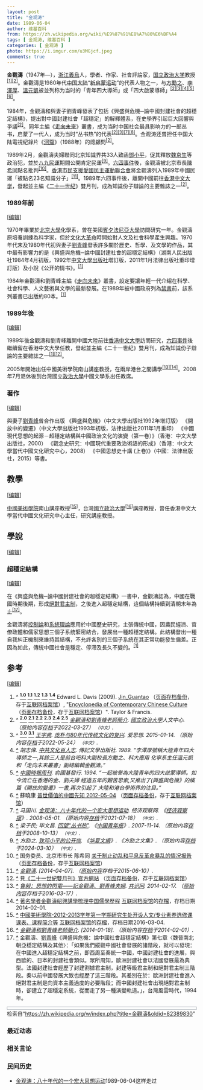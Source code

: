 ```yaml
---
layout: post
title: "金观涛"
date: 1989-06-04
author: 维基百科
from: https://zh.wikipedia.org/wiki/%E9%87%91%E8%A7%80%E6%BF%A4
tags: [ 金观涛, 维基百科 ]
categories: [ 金观涛 ]
photo: https://i.imgur.com/u3MGjcf.jpeg
comments: true
---
```

<div class="mw-content-ltr mw-parser-output" lang="zh" dir="ltr"><style data-mw-deduplicate="TemplateStyles:r83732082">.mw-parser-output .infobox-subbox{padding:0;border:none;margin:-3px;width:auto;min-width:100%;font-size:100%;clear:none;float:none;background-color:transparent}.mw-parser-output .infobox-3cols-child{margin:auto}.mw-parser-output .infobox .navbar{font-size:100%}body.skin-minerva .mw-parser-output .infobox-header,body.skin-minerva .mw-parser-output .infobox-subheader,body.skin-minerva .mw-parser-output .infobox-above,body.skin-minerva .mw-parser-output .infobox-title,body.skin-minerva .mw-parser-output .infobox-image,body.skin-minerva .mw-parser-output .infobox-full-data,body.skin-minerva .mw-parser-output .infobox-below{text-align:center}@media screen{html.skin-theme-clientpref-night .mw-parser-output .infobox-full-data:not(.notheme)>div:not(.notheme)[style]{background:#1f1f23!important;color:#f8f9fa}@media screen and (prefers-color-scheme:dark){html.skin-theme-clientpref-os .mw-parser-output .infobox-full-data:not(.notheme) div:not(.notheme){background:#1f1f23!important;color:#f8f9fa}}html.skin-theme-clientpref-night .mw-parser-output .infobox td div:not(.notheme)[style]{background:transparent!important;color:var(--color-base,#202122)}@media screen and (prefers-color-scheme:dark){html.skin-theme-clientpref-os .mw-parser-output .infobox td div:not(.notheme)[style]{background:transparent!important;color:var(--color-base,#202122)}}html.skin-theme-clientpref-night .mw-parser-output .infobox td div.NavHead:not(.notheme)[style]{background:transparent!important}}@media screen and (prefers-color-scheme:dark){html.skin-theme-clientpref-os .mw-parser-output .infobox td div.NavHead:not(.notheme)[style]{background:transparent!important}}@media(min-width:640px){body.skin--responsive .mw-parser-output .infobox-table{display:table!important}body.skin--responsive .mw-parser-output .infobox-table>caption{display:table-caption!important}body.skin--responsive .mw-parser-output .infobox-table>tbody{display:table-row-group}body.skin--responsive .mw-parser-output .infobox-table tr{display:table-row!important}body.skin--responsive .mw-parser-output .infobox-table th,body.skin--responsive .mw-parser-output .infobox-table td{padding-left:inherit;padding-right:inherit}}</style>
<p><b>金觀濤</b>（1947年<span class="useeditintro" title="Template:BLP editintro">—</span>），<a href="/wiki/%E6%B5%99%E6%B1%9F" class="mw-redirect" title="浙江">浙江</a><a href="/wiki/%E7%BE%A9%E7%83%8F" class="mw-redirect" title="義烏">義烏</a>人，學者、作家、社會評論家，<a href="/wiki/%E5%9C%8B%E7%AB%8B%E6%94%BF%E6%B2%BB%E5%A4%A7%E5%AD%B8" title="國立政治大學">国立政治大学</a>教授<sup id="cite_ref-Davis2009_1-0" class="reference"><a href="#cite_note-Davis2009-1"><span class="cite-bracket">[</span>1<span class="cite-bracket">]</span></a></sup><sup id="cite_ref-:0_2-0" class="reference"><a href="#cite_note-:0-2"><span class="cite-bracket">[</span>2<span class="cite-bracket">]</span></a></sup>。金觀濤是1980年代<a href="/wiki/%E4%B8%AD%E5%9B%BD%E5%A4%A7%E9%99%86" title="中国大陆">中国大陆</a>“<a href="/wiki/%E6%96%B0%E5%90%AF%E8%92%99%E8%BF%90%E5%8A%A8" class="mw-redirect" title="新启蒙运动">新启蒙运动</a>”的代表人物之一，与<a href="/wiki/%E6%96%B9%E5%8B%B5%E4%B9%8B" class="mw-redirect" title="方勵之">方勵之</a>、<a href="/wiki/%E6%9D%8E%E6%B3%BD%E5%8E%9A" title="李泽厚">李澤厚</a>、<a href="/wiki/%E6%B8%A9%E5%85%83%E5%87%AF" title="温元凯">溫元凱</a>被並列称为当时的「青年四大導師」或「四大啟蒙導師」<sup id="cite_ref-:0_2-1" class="reference"><a href="#cite_note-:0-2"><span class="cite-bracket">[</span>2<span class="cite-bracket">]</span></a></sup><sup id="cite_ref-:28_3-0" class="reference"><a href="#cite_note-:28-3"><span class="cite-bracket">[</span>3<span class="cite-bracket">]</span></a></sup><sup id="cite_ref-胡志偉1989_4-0" class="reference"><a href="#cite_note-胡志偉1989-4"><span class="cite-bracket">[</span>4<span class="cite-bracket">]</span></a></sup><sup id="cite_ref-5" class="reference"><a href="#cite_note-5"><span class="cite-bracket">[</span>5<span class="cite-bracket">]</span></a></sup><sup id="cite_ref-6" class="reference"><a href="#cite_note-6"><span class="cite-bracket">[</span>6<span class="cite-bracket">]</span></a></sup>。
</p><p>1984年，金觀濤和與妻子劉青峰發表了包括《興盛與危機─論中國封建社會的超穩定結構》，提出對中國封建社會「超穩定」的解釋體系，在史學界引起巨大回響與爭議<sup id="cite_ref-:0_2-2" class="reference"><a href="#cite_note-:0-2"><span class="cite-bracket">[</span>2<span class="cite-bracket">]</span></a></sup>。同年主編《<a href="/wiki/%E8%B5%B0%E5%90%91%E6%9C%AA%E6%9D%A5" class="mw-redirect" title="走向未来">走向未來</a>》叢書，成为当时中国社会最具影响力的一部丛书，启蒙了一代人，成为当时“丛书热”的代表<sup id="cite_ref-:0_2-3" class="reference"><a href="#cite_note-:0-2"><span class="cite-bracket">[</span>2<span class="cite-bracket">]</span></a></sup><sup id="cite_ref-:28_3-1" class="reference"><a href="#cite_note-:28-3"><span class="cite-bracket">[</span>3<span class="cite-bracket">]</span></a></sup><sup id="cite_ref-:56_7-0" class="reference"><a href="#cite_note-:56-7"><span class="cite-bracket">[</span>7<span class="cite-bracket">]</span></a></sup><sup id="cite_ref-8" class="reference"><a href="#cite_note-8"><span class="cite-bracket">[</span>8<span class="cite-bracket">]</span></a></sup>。金观涛还曾担任中国大陆電視紀錄片《<a href="/wiki/%E6%B2%B3%E6%AE%87" title="河殇">河殤</a>》（1988年）的總顧問<sup id="cite_ref-:0_2-4" class="reference"><a href="#cite_note-:0-2"><span class="cite-bracket">[</span>2<span class="cite-bracket">]</span></a></sup>。
</p><p>1989年2月，金觀濤夫婦聯同北京知識界共33人致函<a href="/wiki/%E9%84%A7%E5%B0%8F%E5%B9%B3" class="mw-redirect" title="鄧小平">鄧小平</a>，促其釋放<a href="/wiki/%E9%AD%8F%E4%BA%AC%E7%94%9F" title="魏京生">魏京生</a>等政治犯，並於<a href="/wiki/%E5%85%AB%E4%B9%9D%E6%B0%91%E9%81%8B" class="mw-redirect" title="八九民運">八九民運</a>期間公開肯定民運<sup id="cite_ref-:49_9-0" class="reference"><a href="#cite_note-:49-9"><span class="cite-bracket">[</span>9<span class="cite-bracket">]</span></a></sup>。<a href="/wiki/%E5%85%AD%E5%9B%9B%E4%BA%8B%E4%BB%B6" title="六四事件">六四事件</a>後，金觀濤被北京市長<a href="/wiki/%E9%99%B3%E5%B8%8C%E5%90%8C" class="mw-redirect" title="陳希同">陳希同</a>點名批判<sup id="cite_ref-10" class="reference"><a href="#cite_note-10"><span class="cite-bracket">[</span>10<span class="cite-bracket">]</span></a></sup>。<a href="/wiki/%E9%A6%99%E6%B8%AF%E5%B8%82%E6%B0%91%E6%94%AF%E6%8F%B4%E6%84%9B%E5%9C%8B%E6%B0%91%E4%B8%BB%E9%81%8B%E5%8B%95%E8%81%AF%E5%90%88%E6%9C%83" title="香港市民支援愛國民主運動聯合會">香港市民支援愛國民主運動聯合會</a>將金觀濤列入1989年中國民運「被點名23名知識分子」<sup id="cite_ref-11" class="reference"><a href="#cite_note-11"><span class="cite-bracket">[</span>11<span class="cite-bracket">]</span></a></sup>。1989年六四事件後，離開中國前往<a href="/wiki/%E9%A6%99%E6%B8%AF%E4%B8%AD%E6%96%87%E5%A4%A7%E5%AD%B8" title="香港中文大學">香港中文大学</a>，發起並主編《<a href="/wiki/%E4%BA%8C%E5%8D%81%E4%B8%80%E4%B8%96%E7%BA%AA_(%E6%9D%82%E5%BF%97)" title="二十一世纪 (杂志)">二十一世紀</a>》雙月刊，成為知識份子辯論的主要雜誌之一<sup id="cite_ref-:0_2-5" class="reference"><a href="#cite_note-:0-2"><span class="cite-bracket">[</span>2<span class="cite-bracket">]</span></a></sup>。
</p>
<meta property="mw:PageProp/toc">
<div class="mw-heading mw-heading2"></div>
<div class="mw-heading mw-heading3"><h3 id="1989年前"><span id="1989.E5.B9.B4.E5.89.8D"></span>1989年前</h3><span class="mw-editsection"><span class="mw-editsection-bracket">[</span><a href="/w/index.php?title=%E9%87%91%E8%A7%80%E6%BF%A4&amp;action=edit&amp;section=2" title="编辑章节：1989年前"><span>编辑</span></a><span class="mw-editsection-bracket">]</span></span></div>
<p>1970年畢業於<a href="/wiki/%E5%8C%97%E4%BA%AC%E5%A4%A7%E5%AD%B8" class="mw-redirect" title="北京大學">北京大學</a>化學系，曾在美國<a href="/wiki/%E8%B3%93%E5%A4%95%E6%B3%95%E5%B0%BC%E4%BA%9E%E5%A4%A7%E5%AD%B8" class="mw-redirect" title="賓夕法尼亞大學">賓夕法尼亞大學</a>訪問研究一年。金觀濤原培養訓練為科学家，但於<a href="/wiki/%E6%96%87%E5%8C%96%E5%A4%A7%E9%9D%A9%E5%91%BD" title="文化大革命">文化大革命</a>時開始對人文及社會科學產生興趣。1970年代末及1980年代初與妻子<a href="/w/index.php?title=%E5%8A%89%E9%9D%92%E5%B3%B0&amp;action=edit&amp;redlink=1" class="new" title="劉青峰（页面不存在）">劉青峰</a>發表許多關於歷史、哲學、及文學的作品，其中最有影響力的是《興盛與危機─論中國封建社會的超穩定結構》（湖南人民出版社1984年4月初版，1992年<a href="/wiki/%E4%B8%AD%E6%96%87%E5%A4%A7%E5%AD%A6%E5%87%BA%E7%89%88%E7%A4%BE" class="mw-redirect" title="中文大学出版社">中文大學出版社</a>增訂版，2011年1月法律出版社重印增訂版）及小說《公开的情书》。<sup id="cite_ref-Davis2009_1-1" class="reference"><a href="#cite_note-Davis2009-1"><span class="cite-bracket">[</span>1<span class="cite-bracket">]</span></a></sup>
</p><p>1984年金觀濤和劉青峰主編《<a href="/wiki/%E8%B5%B0%E5%90%91%E6%9C%AA%E6%9D%A5" class="mw-redirect" title="走向未来">走向未來</a>》叢書，設定要讓年輕一代介紹在科學、社會科學、人文藝術與文學的最新發展。在1989年被中國政府列為<a href="/wiki/%E7%A6%81%E6%9B%B8" title="禁書">禁書</a>前，該系列叢書已出版約80本。<sup id="cite_ref-Davis2009_1-2" class="reference"><a href="#cite_note-Davis2009-1"><span class="cite-bracket">[</span>1<span class="cite-bracket">]</span></a></sup>
</p>
<div class="mw-heading mw-heading3"><h3 id="1989年後"><span id="1989.E5.B9.B4.E5.BE.8C"></span>1989年後</h3><span class="mw-editsection"><span class="mw-editsection-bracket">[</span><a href="/w/index.php?title=%E9%87%91%E8%A7%80%E6%BF%A4&amp;action=edit&amp;section=3" title="编辑章节：1989年後"><span>编辑</span></a><span class="mw-editsection-bracket">]</span></span></div>
<p>1989年後金觀濤和劉青峰離開中國大陸前往<a href="/wiki/%E9%A6%99%E6%B8%AF%E4%B8%AD%E6%96%87%E5%A4%A7%E5%AD%B8" title="香港中文大學">香港中文大學</a>訪問研究，<a href="/wiki/%E5%85%AD%E5%9B%9B%E4%BA%8B%E4%BB%B6" title="六四事件">六四事件</a>後繼續留在香港中文大學任教，發起並主編《二十一世紀》雙月刊，成為知識份子辯論的主要雜誌之一<sup id="cite_ref-Davis2009_1-3" class="reference"><a href="#cite_note-Davis2009-1"><span class="cite-bracket">[</span>1<span class="cite-bracket">]</span></a></sup><sup id="cite_ref-12" class="reference"><a href="#cite_note-12"><span class="cite-bracket">[</span>12<span class="cite-bracket">]</span></a></sup>。
</p><p>2005年開始出任中國美術學院南山講座教授，在兩岸港台之間講學<sup id="cite_ref-13" class="reference"><a href="#cite_note-13"><span class="cite-bracket">[</span>13<span class="cite-bracket">]</span></a></sup><sup id="cite_ref-14" class="reference"><a href="#cite_note-14"><span class="cite-bracket">[</span>14<span class="cite-bracket">]</span></a></sup>。2008年7月退休後到台灣國立<a href="/wiki/%E6%94%BF%E6%B2%BB%E5%A4%A7%E5%AD%B8" class="mw-redirect" title="政治大學">政治大學</a>中國文學系出任教席。
</p>
<div class="mw-heading mw-heading3"><h3 id="著作"><span id=".E8.91.97.E4.BD.9C"></span>著作</h3><span class="mw-editsection"><span class="mw-editsection-bracket">[</span><a href="/w/index.php?title=%E9%87%91%E8%A7%80%E6%BF%A4&amp;action=edit&amp;section=4" title="编辑章节：著作"><span>编辑</span></a><span class="mw-editsection-bracket">]</span></span></div>
<p>與妻子<a href="/w/index.php?title=%E5%8A%89%E9%9D%92%E5%B3%B0&amp;action=edit&amp;redlink=1" class="new" title="劉青峰（页面不存在）">劉青峰</a>曾合作出版
《興盛與危機》（中文大學出版社1992年增訂版）
《開放中的變遷》（中文大學出版社1993年初版，法律出版社2011年1月重印）
《中國現代思想的起源－超穩定結構與中國政治文化的演變（第一卷）》（香港：中文大學出版社，2000）
《觀念史研究：中國現代重要政治術語的形成》（香港：中文大學當代中國文化研究中心，2008）
《中國思想史十講 (上卷)》（中國：法律出版社，2015）等書。
</p>
<div class="mw-heading mw-heading2"><h2 id="教學"><span id=".E6.95.99.E5.AD.B8"></span>教學</h2><span class="mw-editsection"><span class="mw-editsection-bracket">[</span><a href="/w/index.php?title=%E9%87%91%E8%A7%80%E6%BF%A4&amp;action=edit&amp;section=5" title="编辑章节：教學"><span>编辑</span></a><span class="mw-editsection-bracket">]</span></span></div>
<p><a href="/wiki/%E4%B8%AD%E5%9B%BD%E7%BE%8E%E6%9C%AF%E5%AD%A6%E9%99%A2" title="中国美术学院">中國美術學院</a>南山講座教授<sup id="cite_ref-15" class="reference"><a href="#cite_note-15"><span class="cite-bracket">[</span>15<span class="cite-bracket">]</span></a></sup>，台灣<a href="/wiki/%E5%9C%8B%E7%AB%8B%E6%94%BF%E6%B2%BB%E5%A4%A7%E5%AD%B8" title="國立政治大學">國立政治大學</a><sup id="cite_ref-16" class="reference"><a href="#cite_note-16"><span class="cite-bracket">[</span>16<span class="cite-bracket">]</span></a></sup>講座教授，曾任香港中文大學當代中國文化研究中心主任，研究講座教授。
</p>
<div class="mw-heading mw-heading2"><h2 id="學說"><span id=".E5.AD.B8.E8.AA.AA"></span>學說</h2><span class="mw-editsection"><span class="mw-editsection-bracket">[</span><a href="/w/index.php?title=%E9%87%91%E8%A7%80%E6%BF%A4&amp;action=edit&amp;section=6" title="编辑章节：學說"><span>编辑</span></a><span class="mw-editsection-bracket">]</span></span></div>
<div class="mw-heading mw-heading3"><h3 id="超穩定結構"><span id=".E8.B6.85.E7.A9.A9.E5.AE.9A.E7.B5.90.E6.A7.8B"></span>超穩定結構</h3><span class="mw-editsection"><span class="mw-editsection-bracket">[</span><a href="/w/index.php?title=%E9%87%91%E8%A7%80%E6%BF%A4&amp;action=edit&amp;section=7" title="编辑章节：超穩定結構"><span>编辑</span></a><span class="mw-editsection-bracket">]</span></span></div>
<p>在《興盛與危機─論中國封建社會的超穩定結構》一書中，金觀濤認為，中國在戰國時期後期，形成<a href="/wiki/%E7%B5%95%E5%B0%8D%E5%90%9B%E4%B8%BB%E5%88%B6" title="絕對君主制">絕對君主制</a>，之後進入超穩定結構，這個結構持續到清朝末年為止<sup id="cite_ref-17" class="reference"><a href="#cite_note-17"><span class="cite-bracket">[</span>17<span class="cite-bracket">]</span></a></sup>。
</p><p>金觀濤將<a href="/wiki/%E6%8E%A7%E5%88%B6%E8%AB%96" class="mw-redirect" title="控制論">控制論</a>和<a href="/wiki/%E7%B3%BB%E7%BB%9F%E7%90%86%E8%AE%BA" class="mw-redirect" title="系统理论">系統理論</a>應用於中國歷史研究，主張傳統中國，因農民經濟、官僚政體和儒家思想三個子系統緊密結合，發展出一種超穩定結構。此結構發出一種自我糾正機制來維持其結構，不允許各別的三個子系統在其正常功能發生偏差。正因為如此，傳統中國社會是穩定、停滯及長久不變的。<sup id="cite_ref-Davis2009_1-4" class="reference"><a href="#cite_note-Davis2009-1"><span class="cite-bracket">[</span>1<span class="cite-bracket">]</span></a></sup>
</p>
<div class="mw-heading mw-heading2"><h2 id="参考"><span id=".E5.8F.82.E8.80.83"></span>参考</h2><span class="mw-editsection"><span class="mw-editsection-bracket">[</span><a href="/w/index.php?title=%E9%87%91%E8%A7%80%E6%BF%A4&amp;action=edit&amp;section=8" title="编辑章节：参考"><span>编辑</span></a><span class="mw-editsection-bracket">]</span></span></div>
<ol class="references">
<li id="cite_note-Davis2009-1"><span class="mw-cite-backlink">^ <a href="#cite_ref-Davis2009_1-0"><sup><b>1.0</b></sup></a> <a href="#cite_ref-Davis2009_1-1"><sup><b>1.1</b></sup></a> <a href="#cite_ref-Davis2009_1-2"><sup><b>1.2</b></sup></a> <a href="#cite_ref-Davis2009_1-3"><sup><b>1.3</b></sup></a> <a href="#cite_ref-Davis2009_1-4"><sup><b>1.4</b></sup></a></span> <span class="reference-text">Edward L. Davis (2009). <a rel="nofollow" class="external text" href="http://contemporary_chinese_culture.academic.ru/394/Jin_Guantao">Jin_Guantao</a> （<a rel="nofollow" class="external text" href="//web.archive.org/web/20140413143344/http://contemporary_chinese_culture.academic.ru/394/Jin_Guantao">页面存档备份</a>，存于<a href="/wiki/%E4%BA%92%E8%81%94%E7%BD%91%E6%A1%A3%E6%A1%88%E9%A6%86" title="互联网档案馆">互联网档案馆</a>）, "<a rel="nofollow" class="external text" href="http://www.books.com.tw/products/F010250135">Encyclopedia of Contemporary Chinese Culture</a> （<a rel="nofollow" class="external text" href="//web.archive.org/web/20140407092935/http://www.books.com.tw/products/F010250135">页面存档备份</a>，存于<a href="/wiki/%E4%BA%92%E8%81%94%E7%BD%91%E6%A1%A3%E6%A1%88%E9%A6%86" title="互联网档案馆">互联网档案馆</a>）". Taylor &amp; Francis.</span>
</li>
<li id="cite_note-:0-2"><span class="mw-cite-backlink">^ <a href="#cite_ref-:0_2-0"><sup><b>2.0</b></sup></a> <a href="#cite_ref-:0_2-1"><sup><b>2.1</b></sup></a> <a href="#cite_ref-:0_2-2"><sup><b>2.2</b></sup></a> <a href="#cite_ref-:0_2-3"><sup><b>2.3</b></sup></a> <a href="#cite_ref-:0_2-4"><sup><b>2.4</b></sup></a> <a href="#cite_ref-:0_2-5"><sup><b>2.5</b></sup></a></span> <span class="reference-text"><cite class="citation web"><a rel="nofollow" class="external text" href="https://hc.nccu.edu.tw/public/view.php?main=3&amp;sub=25&amp;ssub=27&amp;id=142">金觀濤和劉青峰老師簡介</a>. <a href="/wiki/%E5%9C%8B%E7%AB%8B%E6%94%BF%E6%B2%BB%E5%A4%A7%E5%AD%B8" title="國立政治大學">國立政治大學</a>人文中心. （原始内容<a rel="nofollow" class="external text" href="https://web.archive.org/web/20220327065510/https://hc.nccu.edu.tw/public/view.php?main=3&amp;sub=25&amp;ssub=27&amp;id=142">存档</a>于2022-03-27） <span style="font-family: sans-serif; cursor: default; color:var(--color-subtle, #54595d); font-size: 0.8em; bottom: 0.1em; font-weight: bold;" title="连接到中文网页">（中文）</span>.</cite><span title="ctx_ver=Z39.88-2004&amp;rfr_id=info%3Asid%2Fzh.wikipedia.org%3A%E9%87%91%E8%A7%80%E6%BF%A4&amp;rft.atitle=%E9%87%91%E8%A7%80%E6%BF%A4%E5%92%8C%E5%8A%89%E9%9D%92%E5%B3%B0%E8%80%81%E5%B8%AB%E7%B0%A1%E4%BB%8B&amp;rft.genre=unknown&amp;rft.jtitle=%E5%9C%8B%E7%AB%8B%E6%94%BF%E6%B2%BB%E5%A4%A7%E5%AD%B8%E4%BA%BA%E6%96%87%E4%B8%AD%E5%BF%83&amp;rft_id=https%3A%2F%2Fhc.nccu.edu.tw%2Fpublic%2Fview.php%3Fmain%3D3%26sub%3D25%26ssub%3D27%26id%3D142&amp;rft_val_fmt=info%3Aofi%2Ffmt%3Akev%3Amtx%3Ajournal" class="Z3988"><span style="display:none;">&nbsp;</span></span></span>
</li>
<li id="cite_note-:28-3"><span class="mw-cite-backlink">^ <a href="#cite_ref-:28_3-0"><sup><b>3.0</b></sup></a> <a href="#cite_ref-:28_3-1"><sup><b>3.1</b></sup></a></span> <span class="reference-text"><cite class="citation web"><a href="/wiki/%E7%8E%8B%E5%AD%A6%E5%85%B8" title="王学典">王学典</a>. <a rel="nofollow" class="external text" href="https://www.aisixiang.com/data/82533.html">庞朴与80年代传统文化的复兴</a>. 爱思想. 2015-01-14. （原始内容<a rel="nofollow" class="external text" href="https://web.archive.org/web/20220524112809/http://www.aisixiang.com/data/82533.html">存档</a>于2022-05-24） <span style="font-family: sans-serif; cursor: default; color:var(--color-subtle, #54595d); font-size: 0.8em; bottom: 0.1em; font-weight: bold;" title="连接到中文网页">（中文）</span>.</cite><span title="ctx_ver=Z39.88-2004&amp;rfr_id=info%3Asid%2Fzh.wikipedia.org%3A%E9%87%91%E8%A7%80%E6%BF%A4&amp;rft.atitle=%E5%BA%9E%E6%9C%B4%E4%B8%8E80%E5%B9%B4%E4%BB%A3%E4%BC%A0%E7%BB%9F%E6%96%87%E5%8C%96%E7%9A%84%E5%A4%8D%E5%85%B4&amp;rft.au=%E7%8E%8B%E5%AD%A6%E5%85%B8&amp;rft.date=2015-01-14&amp;rft.genre=unknown&amp;rft.jtitle=%E7%88%B1%E6%80%9D%E6%83%B3&amp;rft_id=https%3A%2F%2Fwww.aisixiang.com%2Fdata%2F82533.html&amp;rft_val_fmt=info%3Aofi%2Ffmt%3Akev%3Amtx%3Ajournal" class="Z3988"><span style="display:none;">&nbsp;</span></span></span>
</li>
<li id="cite_note-胡志偉1989-4"><span class="mw-cite-backlink"><b><a href="#cite_ref-胡志偉1989_4-0">^</a></b></span> <span class="reference-text"><cite class="citation book">胡志偉. <a rel="nofollow" class="external text" href="http://books.google.com/books?id=6RAtAAAAMAAJ">中共文化百人志</a>. 傳記文學出版社. 1989. <q>李澤厚號稱大陸青年四大導師之一,其餘三人是前台吧科大副校長方勵之、科大應用 化寧系主任溫元凱和「走向未来叢書」副總編輯金觀濤。</q></cite><span title="ctx_ver=Z39.88-2004&amp;rfr_id=info%3Asid%2Fzh.wikipedia.org%3A%E9%87%91%E8%A7%80%E6%BF%A4&amp;rft.au=%E8%83%A1%E5%BF%97%E5%81%89&amp;rft.btitle=%E4%B8%AD%E5%85%B1%E6%96%87%E5%8C%96%E7%99%BE%E4%BA%BA%E5%BF%97&amp;rft.date=1989&amp;rft.genre=book&amp;rft.pub=%E5%82%B3%E8%A8%98%E6%96%87%E5%AD%B8%E5%87%BA%E7%89%88%E7%A4%BE&amp;rft_id=http%3A%2F%2Fbooks.google.com%2Fbooks%3Fid%3D6RAtAAAAMAAJ&amp;rft_val_fmt=info%3Aofi%2Ffmt%3Akev%3Amtx%3Abook" class="Z3988"><span style="display:none;">&nbsp;</span></span></span>
</li>
<li id="cite_note-5"><span class="mw-cite-backlink"><b><a href="#cite_ref-5">^</a></b></span> <span class="reference-text"><cite class="citation book"><a rel="nofollow" class="external text" href="http://books.google.com/books?id=IofiAAAAMAAJ">中國時報周刊</a>. 俞國基發行. 1994. <q>一起被譽為大陸青年的四大啟蒙導師。如今流亡在香港的金、劉夫婦 經過五年的艱苦思索,又推出了(興盛與危機》的繽篇《開放的變遷》一書,再次引起了 大陸和港台學術界的注目。</q></cite><span title="ctx_ver=Z39.88-2004&amp;rfr_id=info%3Asid%2Fzh.wikipedia.org%3A%E9%87%91%E8%A7%80%E6%BF%A4&amp;rft.btitle=%E4%B8%AD%E5%9C%8B%E6%99%82%E5%A0%B1%E5%91%A8%E5%88%8A&amp;rft.date=1994&amp;rft.genre=book&amp;rft.pub=%E4%BF%9E%E5%9C%8B%E5%9F%BA%E7%99%BC%E8%A1%8C&amp;rft_id=http%3A%2F%2Fbooks.google.com%2Fbooks%3Fid%3DIofiAAAAMAAJ&amp;rft_val_fmt=info%3Aofi%2Ffmt%3Akev%3Amtx%3Abook" class="Z3988"><span style="display:none;">&nbsp;</span></span></span>
</li>
<li id="cite_note-6"><span class="mw-cite-backlink"><b><a href="#cite_ref-6">^</a></b></span> <span class="reference-text">蘇曉康 <a rel="nofollow" class="external text" href="http://www.open.com.hk/content.php?id=766#.U0II3_mSyL0">普世價值的中國先知 2012-05-04</a> （<a rel="nofollow" class="external text" href="//web.archive.org/web/20140407094742/http://www.open.com.hk/content.php?id=766#.U0II3_mSyL0">页面存档备份</a>，存于<a href="/wiki/%E4%BA%92%E8%81%94%E7%BD%91%E6%A1%A3%E6%A1%88%E9%A6%86" title="互联网档案馆">互联网档案馆</a>）</span>
</li>
<li id="cite_note-:56-7"><span class="mw-cite-backlink"><b><a href="#cite_ref-:56_7-0">^</a></b></span> <span class="reference-text"><cite class="citation web">马国川. <a rel="nofollow" class="external text" href="https://www.eeo.com.cn/2008/0501/98428.shtml">金观涛：八十年代的一个宏大思想运动</a>. 经济观察网. 《<a href="/wiki/%E7%BB%8F%E6%B5%8E%E8%A7%82%E5%AF%9F%E6%8A%A5" title="经济观察报">经济观察报</a>》. 2008-05-01. （原始内容<a rel="nofollow" class="external text" href="https://web.archive.org/web/20210718141131/https://www.eeo.com.cn/2008/0501/98428.shtml">存档</a>于2021-07-18） <span style="font-family: sans-serif; cursor: default; color:var(--color-subtle, #54595d); font-size: 0.8em; bottom: 0.1em; font-weight: bold;" title="连接到中文网页">（中文）</span>.</cite><span title="ctx_ver=Z39.88-2004&amp;rfr_id=info%3Asid%2Fzh.wikipedia.org%3A%E9%87%91%E8%A7%80%E6%BF%A4&amp;rft.atitle=%E9%87%91%E8%A7%82%E6%B6%9B%EF%BC%9A%E5%85%AB%E5%8D%81%E5%B9%B4%E4%BB%A3%E7%9A%84%E4%B8%80%E4%B8%AA%E5%AE%8F%E5%A4%A7%E6%80%9D%E6%83%B3%E8%BF%90%E5%8A%A8&amp;rft.au=%E9%A9%AC%E5%9B%BD%E5%B7%9D&amp;rft.date=2008-05-01&amp;rft.genre=unknown&amp;rft.jtitle=%E7%BB%8F%E6%B5%8E%E8%A7%82%E5%AF%9F%E7%BD%91&amp;rft_id=https%3A%2F%2Fwww.eeo.com.cn%2F2008%2F0501%2F98428.shtml&amp;rft_val_fmt=info%3Aofi%2Ffmt%3Akev%3Amtx%3Ajournal" class="Z3988"><span style="display:none;">&nbsp;</span></span></span>
</li>
<li id="cite_note-8"><span class="mw-cite-backlink"><b><a href="#cite_ref-8">^</a></b></span> <span class="reference-text"><cite class="citation web">梁子民; 毕文昌. <a rel="nofollow" class="external text" href="https://zqb.cyol.com/content/2007-11/14/content_1954341.htm">回望“丛书热”</a>. 《<a href="/wiki/%E4%B8%AD%E5%9B%BD%E9%9D%92%E5%B9%B4%E6%8A%A5" title="中国青年报">中国青年报</a>》. 2007-11-14. （原始内容<a rel="nofollow" class="external text" href="https://web.archive.org/web/20081013004000/https://zqb.cyol.com/content/2007-11/14/content_1954341.htm">存档</a>于2008-10-13） <span style="font-family: sans-serif; cursor: default; color:var(--color-subtle, #54595d); font-size: 0.8em; bottom: 0.1em; font-weight: bold;" title="连接到中文网页">（中文）</span>.</cite><span title="ctx_ver=Z39.88-2004&amp;rfr_id=info%3Asid%2Fzh.wikipedia.org%3A%E9%87%91%E8%A7%80%E6%BF%A4&amp;rft.atitle=%E5%9B%9E%E6%9C%9B%E2%80%9C%E4%B8%9B%E4%B9%A6%E7%83%AD%E2%80%9D&amp;rft.au=%E6%A2%81%E5%AD%90%E6%B0%91&amp;rft.au=%E6%AF%95%E6%96%87%E6%98%8C&amp;rft.date=2007-11-14&amp;rft.genre=unknown&amp;rft.jtitle=%E3%80%8A%E4%B8%AD%E5%9B%BD%E9%9D%92%E5%B9%B4%E6%8A%A5%E3%80%8B&amp;rft_id=https%3A%2F%2Fzqb.cyol.com%2Fcontent%2F2007-11%2F14%2Fcontent_1954341.htm&amp;rft_val_fmt=info%3Aofi%2Ffmt%3Akev%3Amtx%3Ajournal" class="Z3988"><span style="display:none;">&nbsp;</span></span></span>
</li>
<li id="cite_note-:49-9"><span class="mw-cite-backlink"><b><a href="#cite_ref-:49_9-0">^</a></b></span> <span class="reference-text"><cite class="citation web">方励之. <a rel="nofollow" class="external text" href="http://fang-lizhi.hxwk.org/1999/02/09/%e8%87%b4%e9%82%93%e5%b0%8f%e5%b9%b3%e7%9a%84%e5%85%ac%e5%bc%80%e4%bf%a1/">致邓小平的公开信</a>. 《<a href="/wiki/%E5%8D%8E%E5%A4%8F%E6%96%87%E6%91%98" title="华夏文摘">华夏文摘</a>》. 《方励之文集》. （原始内容<a rel="nofollow" class="external text" href="https://web.archive.org/web/20240310013529/http://fang-lizhi.hxwk.org/1999/02/09/%e8%87%b4%e9%82%93%e5%b0%8f%e5%b9%b3%e7%9a%84%e5%85%ac%e5%bc%80%e4%bf%a1/">存档</a>于2024-03-10） <span style="font-family: sans-serif; cursor: default; color:var(--color-subtle, #54595d); font-size: 0.8em; bottom: 0.1em; font-weight: bold;" title="连接到中文网页">（中文）</span>.</cite><span title="ctx_ver=Z39.88-2004&amp;rfr_id=info%3Asid%2Fzh.wikipedia.org%3A%E9%87%91%E8%A7%80%E6%BF%A4&amp;rft.atitle=%E8%87%B4%E9%82%93%E5%B0%8F%E5%B9%B3%E7%9A%84%E5%85%AC%E5%BC%80%E4%BF%A1&amp;rft.au=%E6%96%B9%E5%8A%B1%E4%B9%8B&amp;rft.genre=unknown&amp;rft.jtitle=%E3%80%8A%E5%8D%8E%E5%A4%8F%E6%96%87%E6%91%98%E3%80%8B&amp;rft_id=http%3A%2F%2Ffang-lizhi.hxwk.org%2F1999%2F02%2F09%2F%25e8%2587%25b4%25e9%2582%2593%25e5%25b0%258f%25e5%25b9%25b3%25e7%259a%2584%25e5%2585%25ac%25e5%25bc%2580%25e4%25bf%25a1%2F&amp;rft_val_fmt=info%3Aofi%2Ffmt%3Akev%3Amtx%3Ajournal" class="Z3988"><span style="display:none;">&nbsp;</span></span></span>
</li>
<li id="cite_note-10"><span class="mw-cite-backlink"><b><a href="#cite_ref-10">^</a></b></span> <span class="reference-text">国务委员、北京市市长    陈希同 <a rel="nofollow" class="external text" href="http://www.npc.gov.cn/wxzl/wxzl/2000-12/14/content_2286.htm">关于制止动乱和平息反革命暴乱的情况报告</a> （<a rel="nofollow" class="external text" href="//web.archive.org/web/20120326090957/http://www.npc.gov.cn/wxzl/wxzl/2000-12/14/content_2286.htm">页面存档备份</a>，存于<a href="/wiki/%E4%BA%92%E8%81%94%E7%BD%91%E6%A1%A3%E6%A1%88%E9%A6%86" title="互联网档案馆">互联网档案馆</a>）</span>
</li>
<li id="cite_note-11"><span class="mw-cite-backlink"><b><a href="#cite_ref-11">^</a></b></span> <span class="reference-text"><cite class="citation web"><a rel="nofollow" class="external text" href="https://web.archive.org/web/20150610095003/http://prison.alliance.org.hk/?p=3810">金觀濤</a>.  <span class="reference-accessdate"> [<span class="nowrap">2014-04-07</span>]</span>. （<a rel="nofollow" class="external text" href="http://prison.alliance.org.hk/?p=3810">原始内容</a>存档于2015-06-10）.</cite><span title="ctx_ver=Z39.88-2004&amp;rfr_id=info%3Asid%2Fzh.wikipedia.org%3A%E9%87%91%E8%A7%80%E6%BF%A4&amp;rft.btitle=%E9%87%91%E8%A7%80%E6%BF%A4&amp;rft.genre=unknown&amp;rft_id=http%3A%2F%2Fprison.alliance.org.hk%2F%3Fp%3D3810&amp;rft_val_fmt=info%3Aofi%2Ffmt%3Akev%3Amtx%3Abook" class="Z3988"><span style="display:none;">&nbsp;</span></span></span>
</li>
<li id="cite_note-12"><span class="mw-cite-backlink"><b><a href="#cite_ref-12">^</a></b></span> <span class="reference-text">見<a rel="nofollow" class="external text" href="http://www.cuhk.edu.hk/ics/21c/m_lissue_c.htm">《二十一世紀雙月刊》官方網站</a> （<a rel="nofollow" class="external text" href="//web.archive.org/web/20140303234940/http://www.cuhk.edu.hk/ics/21c/m_lissue_c.htm">页面存档备份</a>，存于<a href="/wiki/%E4%BA%92%E8%81%94%E7%BD%91%E6%A1%A3%E6%A1%88%E9%A6%86" title="互联网档案馆">互联网档案馆</a>）</span>
</li>
<li id="cite_note-13"><span class="mw-cite-backlink"><b><a href="#cite_ref-13">^</a></b></span> <span class="reference-text"><cite class="citation web"><a rel="nofollow" class="external text" href="https://web.archive.org/web/20160317080827/http://www.21ccom.net/articles/rwcq/article_2011051735647.html">鲁毅：思想的閃電——記金觀濤、劉青峰夫婦</a>. <a href="/wiki/%E5%85%B1%E8%AF%86%E7%BD%91" title="共识网">共识网</a>. 2014-02-17. （<a rel="nofollow" class="external text" href="http://www.21ccom.net/articles/rwcq/article_2011051735647.html">原始内容</a>存档于2016-03-17）.</cite><span title="ctx_ver=Z39.88-2004&amp;rfr_id=info%3Asid%2Fzh.wikipedia.org%3A%E9%87%91%E8%A7%80%E6%BF%A4&amp;rft.btitle=%E9%B2%81%E6%AF%85%EF%BC%9A%E6%80%9D%E6%83%B3%E7%9A%84%E9%96%83%E9%9B%BB%E2%80%94%E2%80%94%E8%A8%98%E9%87%91%E8%A7%80%E6%BF%A4%E3%80%81%E5%8A%89%E9%9D%92%E5%B3%B0%E5%A4%AB%E5%A9%A6&amp;rft.date=2014-02-17&amp;rft.genre=unknown&amp;rft.pub=%E5%85%B1%E8%AF%86%E7%BD%91&amp;rft_id=http%3A%2F%2Fwww.21ccom.net%2Farticles%2Frwcq%2Farticle_2011051735647.html&amp;rft_val_fmt=info%3Aofi%2Ffmt%3Akev%3Amtx%3Abook" class="Z3988"><span style="display:none;">&nbsp;</span></span></span>
</li>
<li id="cite_note-14"><span class="mw-cite-backlink"><b><a href="#cite_ref-14">^</a></b></span> <span class="reference-text"><a rel="nofollow" class="external text" href="http://zj.people.com.cn/n/2013/0324/c186327-18345627.html">著名學者金觀濤紹興講學梳理中国儒學歷程</a> <a href="/wiki/Wayback_Machine" class="mw-redirect" title="Wayback Machine">互联网档案馆</a>的<a rel="nofollow" class="external text" href="https://web.archive.org/web/20140201220339/http://zj.people.com.cn/n/2013/0324/c186327-18345627.html">存檔</a>，存档日期2014-02-01.</span>
</li>
<li id="cite_note-15"><span class="mw-cite-backlink"><b><a href="#cite_ref-15">^</a></b></span> <span class="reference-text"><a rel="nofollow" class="external text" href="http://yjsy.caa.edu.cn/EducationManager/pop_news_detail.jsp?InfoSeqID=7004">中國美術學院-2012-2013学年第一学期研究生处开设人文/专业素养选修课课表、课程简介等</a> <a href="/wiki/Wayback_Machine" class="mw-redirect" title="Wayback Machine">互联网档案馆</a>的<a rel="nofollow" class="external text" href="https://web.archive.org/web/20160304230430/http://yjsy.caa.edu.cn/EducationManager/pop_news_detail.jsp?InfoSeqID=7004">存檔</a>，存档日期2016-03-04.</span>
</li>
<li id="cite_note-16"><span class="mw-cite-backlink"><b><a href="#cite_ref-16">^</a></b></span> <span class="reference-text"><cite class="citation web"><a rel="nofollow" class="external text" href="http://hc.nccu.edu.tw/public/view.php?main=3&amp;sub=25&amp;ssub=27&amp;id=142">金觀濤和劉青峰老師簡介</a>.  <span class="reference-accessdate"> [<span class="nowrap">2014-01-18</span>]</span>. （原始内容<a rel="nofollow" class="external text" href="https://web.archive.org/web/20140201125251/http://hc.nccu.edu.tw/public/view.php?main=3&amp;sub=25&amp;ssub=27&amp;id=142">存档</a>于2014-02-01）.</cite><span title="ctx_ver=Z39.88-2004&amp;rfr_id=info%3Asid%2Fzh.wikipedia.org%3A%E9%87%91%E8%A7%80%E6%BF%A4&amp;rft.btitle=%E9%87%91%E8%A7%80%E6%BF%A4%E5%92%8C%E5%8A%89%E9%9D%92%E5%B3%B0%E8%80%81%E5%B8%AB%E7%B0%A1%E4%BB%8B&amp;rft.genre=unknown&amp;rft_id=http%3A%2F%2Fhc.nccu.edu.tw%2Fpublic%2Fview.php%3Fmain%3D3%26sub%3D25%26ssub%3D27%26id%3D142&amp;rft_val_fmt=info%3Aofi%2Ffmt%3Akev%3Amtx%3Abook" class="Z3988"><span style="display:none;">&nbsp;</span></span></span>
</li>
<li id="cite_note-17"><span class="mw-cite-backlink"><b><a href="#cite_ref-17">^</a></b></span> <span class="reference-text">金觀濤、<a href="/w/index.php?title=%E5%8A%89%E9%9D%92%E5%B3%B0&amp;action=edit&amp;redlink=1" class="new" title="劉青峰（页面不存在）">劉青峰</a>《興盛與危機：論中國社會超穩定結構》第七章〈魏晉南北朝亞穩定結構及其他〉：「如果我們縱觀中國社會發展的諸階段，就可以發現：在中國進入超穩定結構之前，即西周至秦統一中國，中國封建社會的進展，與西歐的、日本的封建社會類似。眾所周知，歐洲封建社會以法國發展最為典型。法國封建社會經歷了封建割據君主制，封建等級君主制和絕對君主制三階段。秦以前中國發展大致也經歷了這三階段。其差別在於：歐洲封建社會進入絕對君主制是向資本主義過度的必要階段；而中國封建社會出現絕對君主制時，卻建立了超穩定系統，從而走了另一種演變軌道。」，台灣風雲時代，1994年。</span>
</li>
</ol>
<div class="navbox-styles"><style data-mw-deduplicate="TemplateStyles:r84265675">.mw-parser-output .hlist dl,.mw-parser-output .hlist ol,.mw-parser-output .hlist ul{margin:0;padding:0}.mw-parser-output .hlist dd,.mw-parser-output .hlist dt,.mw-parser-output .hlist li{margin:0;display:inline}.mw-parser-output .hlist.inline,.mw-parser-output .hlist.inline dl,.mw-parser-output .hlist.inline ol,.mw-parser-output .hlist.inline ul,.mw-parser-output .hlist dl dl,.mw-parser-output .hlist dl ol,.mw-parser-output .hlist dl ul,.mw-parser-output .hlist ol dl,.mw-parser-output .hlist ol ol,.mw-parser-output .hlist ol ul,.mw-parser-output .hlist ul dl,.mw-parser-output .hlist ul ol,.mw-parser-output .hlist ul ul{display:inline}.mw-parser-output .hlist .mw-empty-li{display:none}.mw-parser-output .hlist dt::after{content:" :"}.mw-parser-output .hlist dd::after,.mw-parser-output .hlist li::after{content:" · ";font-weight:bold}.mw-parser-output .hlist-pipe dd::after,.mw-parser-output .hlist-pipe li::after{content:" | ";font-weight:normal}.mw-parser-output .hlist-hyphen dd::after,.mw-parser-output .hlist-hyphen li::after{content:" - ";font-weight:normal}.mw-parser-output .hlist-comma dd::after,.mw-parser-output .hlist-comma li::after{content:"、";font-weight:normal}.mw-parser-output .hlist dd:last-child::after,.mw-parser-output .hlist dt:last-child::after,.mw-parser-output .hlist li:last-child::after{content:none}.mw-parser-output .hlist ol{counter-reset:listitem}.mw-parser-output .hlist ol>li{counter-increment:listitem}.mw-parser-output .hlist ol>li::before{content:" "counter(listitem)"\a0 "}.mw-parser-output .hlist dd ol>li:first-child::before,.mw-parser-output .hlist dt ol>li:first-child::before,.mw-parser-output .hlist li ol>li:first-child::before{content:"（"counter(listitem)"\a0 "}.mw-parser-output ul.cslist,.mw-parser-output ul.sslist{margin:0;padding:0;display:inline-block;list-style:none}.mw-parser-output .cslist li,.mw-parser-output .sslist li{margin:0;display:inline-block}.mw-parser-output .cslist li::after{content:"，"}.mw-parser-output .sslist li::after{content:"；"}.mw-parser-output .cslist li:last-child::after,.mw-parser-output .sslist li:last-child::after{content:none}</style><style data-mw-deduplicate="TemplateStyles:r84261037">.mw-parser-output .navbox{box-sizing:border-box;border:1px solid #a2a9b1;width:100%;clear:both;font-size:88%;text-align:center;padding:1px;margin:1em auto 0}.mw-parser-output .navbox .navbox{margin-top:0}.mw-parser-output .navbox+.navbox,.mw-parser-output .navbox+.navbox-styles+.navbox{margin-top:-1px}.mw-parser-output .navbox-inner,.mw-parser-output .navbox-subgroup{width:100%}.mw-parser-output .navbox-group,.mw-parser-output .navbox-title,.mw-parser-output .navbox-abovebelow{text-align:center;padding-left:1em;padding-right:1em}.mw-parser-output .navbox-group{white-space:nowrap;text-align:right}.mw-parser-output .navbox,.mw-parser-output .navbox-subgroup{background-color:#fdfdfd}.mw-parser-output .navbox-list{border-color:#fdfdfd}.mw-parser-output .navbox-list-with-group{text-align:left;border-left-width:2px;border-left-style:solid}.mw-parser-output tr+tr>.navbox-abovebelow,.mw-parser-output tr+tr>.navbox-group,.mw-parser-output tr+tr>.navbox-image,.mw-parser-output tr+tr>.navbox-list{border-top:2px solid #fdfdfd}.mw-parser-output .navbox-title{background-color:#ccf;position:relative}.mw-parser-output .navbox-abovebelow,.mw-parser-output .navbox-group,.mw-parser-output .navbox-subgroup .navbox-title{background-color:#ddf}.mw-parser-output .navbox-subgroup .navbox-group,.mw-parser-output .navbox-subgroup .navbox-abovebelow{background-color:#e6e6ff}.mw-parser-output .navbox-even{background-color:#f7f7f7}.mw-parser-output .navbox-odd{background-color:transparent}.mw-parser-output .navbox .hlist td dl,.mw-parser-output .navbox .hlist td ol,.mw-parser-output .navbox .hlist td ul,.mw-parser-output .navbox td.hlist dl,.mw-parser-output .navbox td.hlist ol,.mw-parser-output .navbox td.hlist ul{padding:0.125em 0}.mw-parser-output .navbox .navbar{display:block;font-size:100%}.mw-parser-output .navbox-title .navbar{float:left;text-align:left;margin-right:0.5em;width:auto;padding-left:0.2em;position:absolute;left:1em}.mw-parser-output .navbox .mw-collapsible-toggle{margin-left:0.5em;position:absolute;right:1em}body.skin--responsive .mw-parser-output .navbox-image img{max-width:none!important}@media print{body.ns-0 .mw-parser-output .navbox{display:none!important}}</style></div><div role="navigation" class="navbox authority-control" aria-labelledby="-&amp;#123;zh-cn:规范控制;zh-tw:權威控制;&amp;#125;--&amp;#123;zh-cn:数据库;zh-tw:資料庫&amp;#125;-_frameless&amp;#124;text-top&amp;#124;10px&amp;#124;alt=編輯維基數據鏈接&amp;#124;link=https&amp;#58;//www.wikidata.org/wiki/Q8460498#identifiers&amp;#124;class=noprint&amp;#124;編輯維基數據鏈接" style="padding:3px"></div>
<!-- 
NewPP limit report
Parsed by mw‐api‐ext.codfw.main‐545c99d975‐lrc9t
Cached time: 20241203003442
Cache expiry: 2592000
Reduced expiry: false
Complications: [show‐toc]
CPU time usage: 0.431 seconds
Real time usage: 0.575 seconds
Preprocessor visited node count: 2973/1000000
Post‐expand include size: 36182/2097152 bytes
Template argument size: 1208/2097152 bytes
Highest expansion depth: 20/100
Expensive parser function count: 17/500
Unstrip recursion depth: 0/20
Unstrip post‐expand size: 28324/5000000 bytes
Lua time usage: 0.212/10.000 seconds
Lua memory usage: 3410018/52428800 bytes
Number of Wikibase entities loaded: 1/400
-->
<!--
Transclusion expansion time report (%,ms,calls,template)
100.00%  498.385      1 -total
 45.59%  227.202      1 Template:Infobox_person
 26.42%  131.667      1 Template:Infobox_person/core
 22.31%  111.187      1 Template:Infobox
 21.65%  107.879      1 Template:Authority_control
 18.02%   89.823      1 Template:Wikidata_image
 15.83%   78.887      8 Template:Cite_web
  6.42%   31.990      1 Template:Bd
  5.30%   26.397      5 Template:Br_separated_entries
  3.61%   17.981      2 Template:BD/isYear
-->

<!-- Saved in parser cache with key zhwiki:pcache:365707:|#|:idhash:canonical!zh and timestamp 20241203003442 and revision id 82389830. Rendering was triggered because: unknown
 -->
</div><!--esi <esi:include src="/esitest-fa8a495983347898/content" /> --><noscript><img src="https://login.wikimedia.org/wiki/Special:CentralAutoLogin/start?useformat=desktop&amp;type=1x1&amp;usesul3=0" alt="" width="1" height="1" style="border: none; position: absolute;"></noscript>
<div class="printfooter" data-nosnippet="">检索自“<a dir="ltr" href="https://zh.wikipedia.org/w/index.php?title=金觀濤&amp;oldid=82389830">https://zh.wikipedia.org/w/index.php?title=金觀濤&amp;oldid=82389830</a>”</div><div id="recent-news"><h3>最近动态</h3><ul></ul></div><div id="open-opinion"><h3>相关言论</h3><ul></ul></div><div id="mjls-record"><h3>民间历史</h3><ul><li><a href="https://nodebe4.github.io/mjlsh/1989-06-04/%E9%87%91%E8%A7%82%E6%B6%9B-%E5%85%AB%E5%8D%81%E5%B9%B4%E4%BB%A3%E7%9A%84%E4%B8%80%E4%B8%AA%E5%AE%8F%E5%A4%A7%E6%80%9D%E6%83%B3%E8%BF%90%E5%8A%A8/" title="金观涛">金观涛：八十年代的一个宏大思想运动</a><time>1989-06-04</time><a class="tag">这样走过</a></li>
</ul></div>